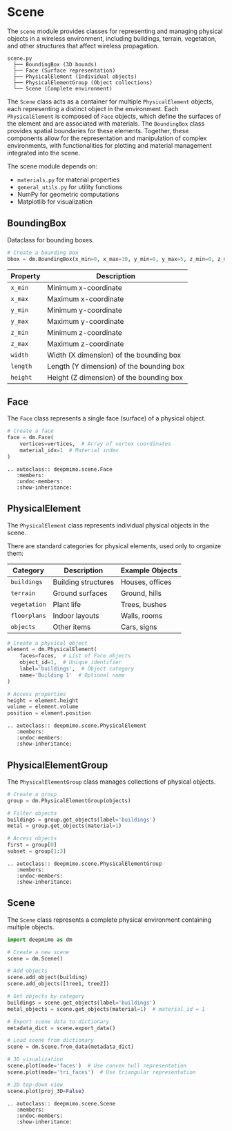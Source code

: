 # Scene

The `scene` module provides classes for representing and managing physical objects in a wireless environment, including buildings, terrain, vegetation, and other structures that affect wireless propagation.

```
scene.py
  ├── BoundingBox (3D bounds)
  ├── Face (Surface representation)
  ├── PhysicalElement (Individual objects)
  ├── PhysicalElementGroup (Object collections)
  └── Scene (Complete environment)
```

The `Scene` class acts as a container for multiple `PhysicalElement` objects, 
each representing a distinct object in the environment. Each `PhysicalElement` is 
composed of `Face` objects, which define the surfaces of the element and are associated 
with materials. The `BoundingBox` class provides spatial boundaries for these elements. 
Together, these components allow for the representation and manipulation of complex environments, 
with functionalities for plotting and material management integrated into the scene.


The scene module depends on:
- `materials.py` for material properties
- `general_utils.py` for utility functions
- NumPy for geometric computations
- Matplotlib for visualization


## BoundingBox

Dataclass for bounding boxes.

```python
# Create a bounding box
bbox = dm.BoundingBox(x_min=0, x_max=10, y_min=0, y_max=5, z_min=0, z_max=3)
```

| Property | Description |
|----------|-------------|
| `x_min`  | Minimum x-coordinate |
| `x_max`  | Maximum x-coordinate |
| `y_min`  | Minimum y-coordinate |
| `y_max`  | Maximum y-coordinate |
| `z_min`  | Minimum z-coordinate |
| `z_max`  | Maximum z-coordinate |
| `width`  | Width (X dimension) of the bounding box |
| `length` | Length (Y dimension) of the bounding box |
| `height` | Height (Z dimension) of the bounding box |

<!-- ```{eval-rst}
.. autoclass:: deepmimo.scene.BoundingBox
   :members:
   :undoc-members:
   :show-inheritance:
``` -->

## Face

The `Face` class represents a single face (surface) of a physical object.

```python
# Create a face
face = dm.Face(
    vertices=vertices,  # Array of vertex coordinates
    material_idx=1  # Material index
)
```

```{eval-rst}
.. autoclass:: deepmimo.scene.Face
   :members:
   :undoc-members:
   :show-inheritance:
```

## PhysicalElement

The `PhysicalElement` class represents individual physical objects in the scene.

There are standard categories for physical elements, used only to organize them:

| Category | Description | Example Objects |
|----------|-------------|-----------------|
| `buildings` | Building structures | Houses, offices |
| `terrain` | Ground surfaces | Ground, hills |
| `vegetation` | Plant life | Trees, bushes |
| `floorplans` | Indoor layouts | Walls, rooms |
| `objects` | Other items | Cars, signs |

```python
# Create a physical object
element = dm.PhysicalElement(
    faces=faces,  # List of Face objects
    object_id=1,  # Unique identifier
    label='buildings',  # Object category
    name='Building 1'  # Optional name
)

# Access properties
height = element.height
volume = element.volume
position = element.position
```

```{eval-rst}
.. autoclass:: deepmimo.scene.PhysicalElement
   :members:
   :undoc-members:
   :show-inheritance:
```

## PhysicalElementGroup

The `PhysicalElementGroup` class manages collections of physical objects.

```python
# Create a group
group = dm.PhysicalElementGroup(objects)

# Filter objects
buildings = group.get_objects(label='buildings')
metal = group.get_objects(material=1)

# Access objects
first = group[0]
subset = group[1:3]
```

```{eval-rst}
.. autoclass:: deepmimo.scene.PhysicalElementGroup
   :members:
   :undoc-members:
   :show-inheritance:
```

## Scene

The `Scene` class represents a complete physical environment containing multiple objects.

```python
import deepmimo as dm

# Create a new scene
scene = dm.Scene()

# Add objects
scene.add_object(building)
scene.add_objects([tree1, tree2])

# Get objects by category
buildings = scene.get_objects(label='buildings')
metal_objects = scene.get_objects(material=1)  # material_id = 1

# Export scene data to dictionary
metadata_dict = scene.export_data()

# Load scene from dictionary
scene = dm.Scene.from_data(metadata_dict)

# 3D visualization
scene.plot(mode='faces')  # Use convex hull representation
scene.plot(mode='tri_faces')  # Use triangular representation

# 2D top-down view
scene.plot(proj_3D=False)
```

```{eval-rst}
.. autoclass:: deepmimo.scene.Scene
   :members:
   :undoc-members:
   :show-inheritance:
```

